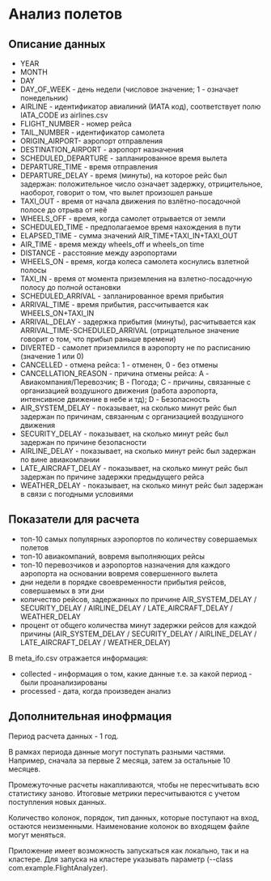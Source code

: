 # Анализ полетов


## Описание данных


- YEAR  
- MONTH 
- DAY
- DAY_OF_WEEK - день недели (числовое значение; 1 - означает понедельник)
- AIRLINE - идентификатор авиалиний (ИАТА код), соответствует полю IATA_CODE из airlines.csv
- FLIGHT_NUMBER - номер рейса
- TAIL_NUMBER - идентификатор самолета
- ORIGIN_AIRPORT- аэропорт отправления 
- DESTINATION_AIRPORT - аэропорт назначения
- SCHEDULED_DEPARTURE - запланированное время вылета
- DEPARTURE_TIME - время отправления
- DEPARTURE_DELAY - время (минуты), на которое рейс был задержан: положительное число означает задержку, отрицительное, наоборот, говорит о том, что вылет произошел раньше
- TAXI_OUT - время от начала движения по взлётно-посадочной полосе до отрыва от неё
- WHEELS_OFF - время, когда самолет отрывается от земли
- SCHEDULED_TIME -  предполагаемое время нахождения в пути
- ELAPSED_TIME - сумма значений AIR_TIME+TAXI_IN+TAXI_OUT
- AIR_TIME - время между wheels_off и wheels_on time
- DISTANCE - расстояние между аэропортами
- WHEELS_ON - время,  когда колеса самолета коснулись взлетной полосы
- TAXI_IN - время от момента приземления на взлетно-посадочную полосу до полной остановки
- SCHEDULED_ARRIVAL - запланированное время прибытия
- ARRIVAL_TIME - время прибытия, рассчитывается как WHEELS_ON+TAXI_IN
- ARRIVAL_DELAY - задержка прибытия (минуты), расчитывается как ARRIVAL_TIME-SCHEDULED_ARRIVAL (отрицательное значение говорит о том, что прибыл раньше времени)
- DIVERTED - самолет приземлился в аэропорту не по расписанию (значение 1 или 0)
- CANCELLED - отмена рейса: 1 - отменен, 0 - без отмены
- CANCELLATION_REASON - причина отмены рейса: A - Авиакомпания/Перевозчик; B - Погода; C - причины, связанные с организацией воздушного движения (работа аэропорта, интенсивное движение в небе и тд); D - Безопасность
- AIR_SYSTEM_DELAY - показывает,  на сколько минут рейс был задержан по причинам, связанным с организацией воздушного движения
- SECURITY_DELAY - показывает,  на сколько минут рейс был задержан по причине безопасности
- AIRLINE_DELAY - показывает,  на сколько минут рейс был задержан по вине авиакомпании
- LATE_AIRCRAFT_DELAY -  показывает,  на сколько минут рейс был задержан по причине задержки предыдущего рейса
- WEATHER_DELAY - показывает,  на сколько минут рейс был задержан в связи с погодными условиями
 

## Показатели для расчета



- топ-10 самых популярных аэропортов по количеству совершаемых полетов
- топ-10 авиакомпаний, вовремя выполняющих рейсы
- топ-10 перевозчиков и аэропортов назначения для каждого аэропорта на основании вовремя совершенного вылета 
- дни недели в порядке своевременности прибытия рейсов, совершаемых в эти дни
- количество рейсов, задержанных по причине  AIR_SYSTEM_DELAY / SECURITY_DELAY / AIRLINE_DELAY / LATE_AIRCRAFT_DELAY / WEATHER_DELAY
- процент от общего количества минут задержки рейсов для  каждой причины (AIR_SYSTEM_DELAY / SECURITY_DELAY / AIRLINE_DELAY / LATE_AIRCRAFT_DELAY / WEATHER_DELAY)


В meta_ifo.csv отражается информация: 

- collected - информация о том, какие данные т.е. за какой период - были проанализированы
- processed - дата, когда произведен анализ


## Дополнительная инофрмация 


Период расчета данных - 1 год. 


В рамках периода данные могут поступать разными частями. Например, сначала за первые 2 месяца, затем за остальные 10 месяцев.

 
Промежуточные расчеты накапливаются, чтобы не пересчитывать всю статистику заново. Итоговые метрики пересчитываются с учетом поступления новых данных.


Количество колонок, порядок, тип данных, которые поступают на вход, остаются неизменными. Наименование колонок во входящем файле могут меняться. 


Приложение имеет возможность запускаться как локально, так и на кластере. Для запуска на кластере указывать параметр (--class com.example.FlightAnalyzer).
 
